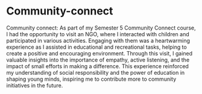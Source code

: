 # Community-connect
Community connect:
As part of my Semester 5 Community Connect course, I had the opportunity to visit an NGO, where I interacted with children and participated in various activities.
Engaging with them was a heartwarming experience as I assisted in educational and recreational tasks, helping to create a positive and encouraging environment.
Through this visit, I gained valuable insights into the importance of empathy, active listening, and the impact of small efforts in making a difference. 
This experience reinforced my understanding of social responsibility and the power of education in shaping young minds, inspiring me to contribute more to community initiatives in the future.
